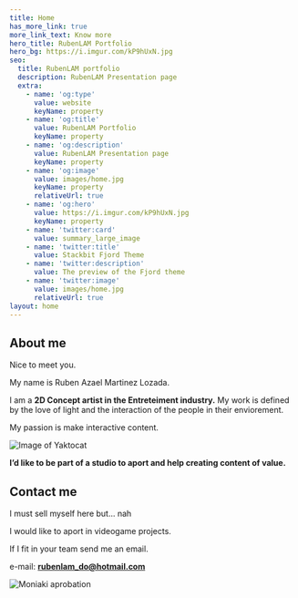 ```yaml
---
title: Home
has_more_link: true
more_link_text: Know more
hero_title: RubenLAM Portfolio
hero_bg: https://i.imgur.com/kP9hUxN.jpg
seo:
  title: RubenLAM portfolio
  description: RubenLAM Presentation page
  extra:
    - name: 'og:type'
      value: website
      keyName: property
    - name: 'og:title'
      value: RubenLAM Portfolio
      keyName: property
    - name: 'og:description'
      value: RubenLAM Presentation page
      keyName: property
    - name: 'og:image'
      value: images/home.jpg
      keyName: property
      relativeUrl: true
    - name: 'og:hero'
      value: https://i.imgur.com/kP9hUxN.jpg
      keyName: property
    - name: 'twitter:card'
      value: summary_large_image
    - name: 'twitter:title'
      value: Stackbit Fjord Theme
    - name: 'twitter:description'
      value: The preview of the Fjord theme
    - name: 'twitter:image'
      value: images/home.jpg
      relativeUrl: true
layout: home
---
```


<div class="site-section about-me" >

## About me
  
<div class="about-me-details">
Nice to meet you.

My name is Ruben Azael Martinez Lozada.
  

I am a **2D Concept artist in the Entreteiment industry.**
My work is defined by the love of light and the interaction of the people in their enviorement.

My passion is make interactive content.
</div>
<div class="profile-container">

![Image of Yaktocat](https://i.imgur.com/wCeYtDE.jpg)</div>

**I’d like to be part of a studio to aport and help creating content of value.**
</div>

<div class="site-section contact-me">

## Contact me 
I must sell myself here but... nah

I would like to aport in videogame projects. 

If I fit in your team send me an email.

e-mail: **rubenlam_do@hotmail.com**

![Moniaki aprobation](https://i.imgur.com/ULeL22r.png)
</div>

